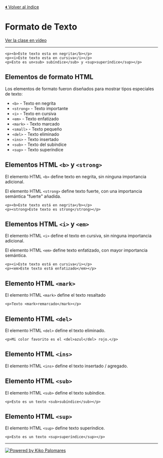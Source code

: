 [⏴ Volver al índice](../../README.md#índice-del-curso)

# Formato de Texto

[Ver la clase en vídeo](https://kikopalomares.com/clases/las-etiquetas-para-texto-de-html-que-tienes-que-conocer)

_____

    <p><b>Este texto esta en negrita</b></p>
    <p><i>Este texto esta en cursiva</i></p>
    <p>Esto es un<sub> subíndice</sub> y <sup>superíndice</sup></p>

## Elementos de formato HTML

Los elementos de formato fueron diseñados para mostrar tipos especiales de texto:

- `<b>` - Texto en negrita
- `<strong>` - Texto importante
- `<i>` - Texto en cursiva
- `<em>` - Texto enfatizado
- `<mark>` - Texto marcado
- `<small>` - Texto pequeño
- `<del>` - Texto eliminado
- `<ins>` - Texto insertado
- `<sub>` - Texto del subíndice
- `<sup>` - Texto superíndice

## Elementos HTML `<b>` y `<strong>`

El elemento HTML `<b>` define texto en negrita, sin ninguna importancia adicional.

El elemento HTML `<strong>` define texto fuerte, con una importancia semántica "fuerte" añadida.

    <p><b>Este texto está en negrita</b></p>
    <p><strong>Este texto es strong</strong></p>

## Elementos HTML `<i>` y `<em>`

El elemento HTML `<i>` define el texto en cursiva, sin ninguna importancia adicional.

El elemento HTML `<em>` define texto enfatizado, con mayor importancia semántica.

    <p><i>Este texto está en cursiva</i></p>
    <p><em>Este texto está enfatizado</em></p>

## Elemento HTML `<mark>`

El elemento HTML `<mark>` define el texto resaltado

    <p>Texto <mark>remarcado</mark></p>

## Elemento HTML `<del>`

El elemento HTML `<del>` define el texto eliminado.

    <p>Mi color favorito es el <del>azul</del> rojo.</p>

## Elemento HTML `<ins>`

El elemento HTML `<ins>` define el texto insertado / agregado.

## Elemento HTML `<sub>`

El elemento HTML `<sub>` define el texto subíndice.

    <p>Esto es un texto <sub>subíndice</sub></p>

## Elemento HTML `<sup>`
El elemento HTML `<sup>` define texto superíndice.

    <p>Esto es un texto <sup>superíndice</sup></p>

------------
[![Powered by Kiko Palomares](https://img.shields.io/badge/-Powered%20by%20Kiko%20Palomares-red)](https://kikopalomares.com/)